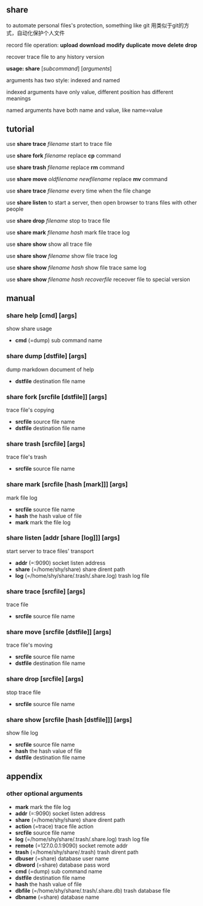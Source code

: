 ## share
to automate personal files's protection, something like git 用类似于git的方式，自动化保护个人文件

record file operation: **upload** **download** **modify** **duplicate** **move** **delete** **drop**

recover trace file to any history version

**usage: share** [*subcommand*] [*arguments*]

arguments has two style: indexed and named

indexed arguments have only value, different position has different meanings

named arguments have both name and value, like name=value

## tutorial
use **share trace** *filename* start to trace file

use **share fork** *filename* replace **cp** command

use **share trash** *filename* replace **rm** command

use **share move** *oldfilename* *newfilename* replace **mv** command

use **share trace** *filename* every time when the file change

use **share listen** to start a server, then open browser to trans files with other people

use **share drop** *filename* stop to trace file

use **share mark** *filename* *hash* mark file trace log

use **share show** show all trace file

use **share show** *filename* show file trace log

use **share show** *filename* *hash* show file trace same log

use **share show** *filename* *hash* *recoverfile* receover file to special version

## manual
### share help [cmd] [args] 
show share usage 

* **cmd** (=dump) sub command name

### share dump [dstfile] [args] 
dump markdown document of help

* **dstfile** destination file name

### share fork [srcfile [dstfile]] [args] 
trace file's copying

* **srcfile** source file name
* **dstfile** destination file name

### share trash [srcfile] [args] 
trace file's trash

* **srcfile** source file name

### share mark [srcfile [hash [mark]]] [args] 
mark file log

* **srcfile** source file name
* **hash** the hash value of file
* **mark** mark the file log

### share listen [addr [share [log]]] [args] 
start server to trace files' transport

* **addr** (=:9090) socket listen address
* **share** (=/home/shy/share) share dirent path
* **log** (=/home/shy/share/.trash/.share.log) trash log file

### share trace [srcfile] [args] 
trace file

* **srcfile** source file name

### share move [srcfile [dstfile]] [args] 
trace file's moving

* **srcfile** source file name
* **dstfile** destination file name

### share drop [srcfile] [args] 
stop trace file

* **srcfile** source file name

### share show [srcfile [hash [dstfile]]] [args] 
show file log

* **srcfile** source file name
* **hash** the hash value of file
* **dstfile** destination file name

## appendix
### other optional arguments
* **mark** mark the file log
* **addr** (=:9090) socket listen address
* **share** (=/home/shy/share) share dirent path
* **action** (=trace) trace file action
* **srcfile** source file name
* **log** (=/home/shy/share/.trash/.share.log) trash log file
* **remote** (=127.0.0.1:9090) socket remote addr
* **trash** (=/home/shy/share/.trash) trash dirent path
* **dbuser** (=share) database user name
* **dbword** (=share) database pass word
* **cmd** (=dump) sub command name
* **dstfile** destination file name
* **hash** the hash value of file
* **dbfile** (=/home/shy/share/.trash/.share.db) trash database file
* **dbname** (=share) database name
